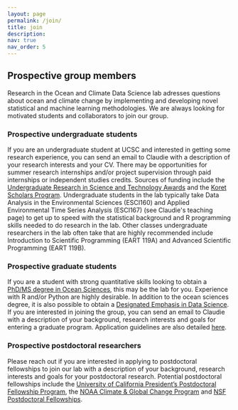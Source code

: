 ```yaml
---
layout: page
permalink: /join/
title: join
description: 
nav: true
nav_order: 5
---
```


## Prospective group members

Research in the Ocean and Climate Data Science lab adresses questions about ocean and climate change by implementing and developing novel statistical and machine learning methodologies. We are always looking for motivated students and collaborators to join our group.

### Prospective undergraduate students

If you are an undergraduate student at UCSC and interested in getting some research experience, you can send an email to Claudie with a description of your research interests and your CV. There may be opportunities for summer research internships and/or project supervision through paid internships or independent studies credits. Sources of funding include the [Undergraduate Research in Science and Technology Awards](https://science.ucsc.edu/research-opportunities/undergraduate-research-in-science-and-technology/) and the [Koret Scholars Program](https://undergradresearch.ucsc.edu/ugr/koret-scholars-program/). Undergraduate students in the lab typically take Data Analysis in the Environmental Sciences (ESCI160) and Applied Environmental Time Series Analysis (ESCI167) (see Claudie's teaching page) to get up to speed with the statistical background and R programming skills needed to do research in the lab. Other classes undergraduate researchers in the lab often take that are highly recommended include Introduction to Scientific Programming (EART 119A) and Advanced Scientific Programming (EART 119B).

### Prospective graduate students

If you are a student with strong quantitative skills looking to obtain a [PhD/MS degree in Ocean Sciences](https://ocean.ucsc.edu/), this may be the lab for you. Experience with R and/or Python are highly desirable. In addition to the ocean sciences degree, it is also possible to obtain a [Designated Emphasis in Data Science](https://catalog.ucsc.edu/en/current/general-catalog/academic-units/baskin-engineering/statistics/data-science-designated-emphasis). If you are interested in joining the group, you can send an email to Claudie with a description of your background, research interests and goals for entering a graduate program. Application guidelines are also detailed [here](https://science.ucsc.edu/degree/ocean-sciences/).

### Prospective postdoctoral researchers

Please reach out if you are interested in applying to postdoctoral fellowships to join our lab with a description of your background, research interests and goals for your postdoctoral research. Potential postdoctoral fellowships include the [University of California President’s Postdoctoral Fellowship Program](https://ppfp.ucop.edu/info/), the [NOAA Climate & Global Change Program](https://cpaess.ucar.edu/cgc) and [NSF Postdoctoral Fellowships](https://www.nsf.gov/funding/postdocs).

